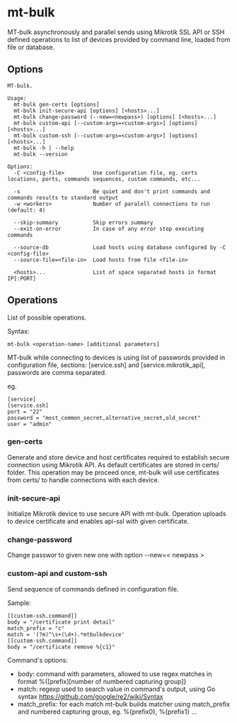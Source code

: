 # mt-bulk

MT-bulk asynchronously and parallel sends using Mikrotik SSL API or SSH defined operations to list of devices provided by command line, loaded from file or database.

## Options

```
MT-bulk.

Usage:
  mt-bulk gen-certs [options]
  mt-bulk init-secure-api [options] [<hosts>...]
  mt-bulk change-password (--new=<newpass>) [options] [<hosts>...]  
  mt-bulk custom-api [--custom-args=<custom-args>] [options] [<hosts>...]  
  mt-bulk custom-ssh [--custom-args=<custom-args>] [options] [<hosts>...]  
  mt-bulk -h | --help
  mt-bulk --version

Options:
  -C <config-file>         Use configuration file, eg. certs locations, ports, commands sequences, custom commands, etc...

  -s                       Be quiet and don't print commands and commands results to standard output
  -w <workers>             Number of paralell connections to run (default: 4)

  --skip-summary           Skip errors summary
  --exit-on-error          In case of any error stop executing commands

  --source-db              Load hosts using database configured by -C <config-file>
  --source-file=<file-in>  Load hosts from file <file-in>

  <hosts>...               List of space separated hosts in format IP[:PORT]
```

## Operations

List of possible operations.

Syntax:
```
mt-bulk <operation-name> [additional parameters]
```

MT-bulk while connecting to devices is using list of passwords provided in configuration file, sections: [service.ssh] and [service.mikrotik_api], passwords are comma separated.

eg.
```
[service]
[service.ssh]
port = "22"
password = "most_common_secret,alternative_secret,old_secret"
user = "admin"
```

### gen-certs

Generate and store device and host certificates required to establish secure connection using Mikrotik API. As default certificates are stored in certs/ folder. 
This operation may be proceed once, mt-bulk will use certificates from certs/ to handle connections with each device.

### init-secure-api

Initialize Mikrotik device to use secure API with mt-bulk. Operation uploads to device certificate and enables api-ssl with given certificate.

### change-password

Change passwor to given new one with option --new=< newpass >

### custom-api and custom-ssh

Send sequence of commands defined in configuration file.

Sample:
```
[[custom-ssh.command]]
body = "/certificate print detail"
match_prefix = "c"
match = '(?m)^\s+(\d+).*mtbulkdevice'
[[custom-ssh.command]]
body = "/certificate remove %{c1}"
```

Command's options:
- body: command with parameters, allowed to use regex matches in format %{[prefix][number of numbered capturing group]}
- match: regexp used to search value in command's output, using Go syntax https://github.com/google/re2/wiki/Syntax 
- match_prefix: for each match mt-bulk builds matcher using match_prefix and numbered capturing group, eg. %{prefix0}, %{prefix1} ...
